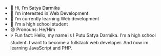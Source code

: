 - 👋 Hi, I’m Satya Darmika
- 👀 I’m interested in Web Development 
- 🌱 I’m currently learning Web development
- 🏫 I'm a high school student
- 😄 Pronouns: He/Him
- ⚡ Fun fact: Hello, my name is I Putu Satya Darmika. I'm a high school student.
               I want to become a fullstack web developer. And now im learning JavaScript and PHP.

<!---
punx-ops/punx-ops is a ✨ special ✨ repository because its `README.md` (this file) appears on your GitHub profile.
You can click the Preview link to take a look at your changes.
--->
